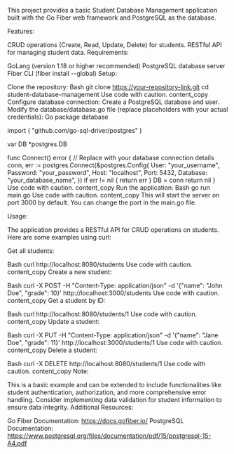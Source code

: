 This project provides a basic Student Database Management application built with the Go Fiber web framework and PostgreSQL as the database.

Features:

CRUD operations (Create, Read, Update, Delete) for students.
RESTful API for managing student data.
Requirements:

GoLang (version 1.18 or higher recommended)
PostgreSQL database server
Fiber CLI (fiber install --global)
Setup:

Clone the repository:
Bash
git clone https://your-repository-link.git
cd student-database-management
Use code with caution.
content_copy
Configure database connection:
Create a PostgreSQL database and user.
Modify the database/database.go file (replace placeholders with your actual credentials):
Go
package database

import (
  "github.com/go-sql-driver/postgres"
)

var DB *postgres.DB

func Connect() error {
  // Replace with your database connection details
  conn, err := postgres.Connect(&postgres.Config{
    User:     "your_username",
    Password: "your_password",
    Host:     "localhost",
    Port:     5432,
    Database: "your_database_name",
  })
  if err != nil {
    return err
  }
  DB = conn
  return nil
}
Use code with caution.
content_copy
Run the application:
Bash
go run main.go
Use code with caution.
content_copy
This will start the server on port 3000 by default. You can change the port in the main.go file.

Usage:

The application provides a RESTful API for CRUD operations on students. Here are some examples using curl:

Get all students:

Bash
curl http://localhost:8080/students
Use code with caution.
content_copy
Create a new student:

Bash
curl -X POST -H "Content-Type: application/json" -d '{"name": "John Doe", "grade": 10}' http://localhost:3000/students
Use code with caution.
content_copy
Get a student by ID:

Bash
curl http://localhost:8080/students/1
Use code with caution.
content_copy
Update a student:

Bash
curl -X PUT -H "Content-Type: application/json" -d '{"name": "Jane Doe", "grade": 11}' http://localhost:3000/students/1
Use code with caution.
content_copy
Delete a student:

Bash
curl -X DELETE http://localhost:8080/students/1
Use code with caution.
content_copy
Note:

This is a basic example and can be extended to include functionalities like student authentication, authorization, and more comprehensive error handling.
Consider implementing data validation for student information to ensure data integrity.
Additional Resources:

Go Fiber Documentation: https://docs.gofiber.io/
PostgreSQL Documentation: https://www.postgresql.org/files/documentation/pdf/15/postgresql-15-A4.pdf